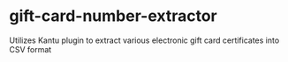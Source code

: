 # gift-card-number-extractor
Utilizes Kantu plugin to extract various electronic gift card certificates into CSV format
